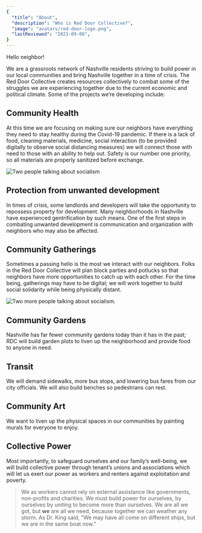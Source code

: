 ```yaml
---
{
  "title": "About",
  "description": "Who is Red Door Collective?",
  "image": "avatars/red-door-logo.png",
  "lastReviewed": "2021-09-08",
}
---
```


<sized-image
    alt="Drawing of a handshake with a rose in the background."
    width="375"
    src="../images/about/dsa-handdrawn-logo.png"
    />

Hello neighbor!

We are a grassroots network of Nashville residents striving to build power in our local communities and bring Nashville together in a time of crisis. The Red Door Collective creates resources collectively to combat some of the struggles we are experiencing together due to the current economic and political climate. Some of the projects we’re developing include:

## Community Health

At this time we are focusing on making sure our neighbors have everything they need to stay healthy during the Covid-19 pandemic. If there is a lack of food, cleaning materials, medicine, social interaction (to be provided digitally to observe social distancing measures) we will connect those with need to those with an ability to help out. Safety is our number one priority, so all materials are properly sanitized before exchange.

![Two people talking about socialism](../images/about/talk-about-socialism.png)

## Protection from unwanted development

In times of crisis, some landlords and developers will take the opportunity to repossess property for development. Many neighborhoods in Nashville have experienced gentrification by such means. One of the first steps in combating unwanted development is communication and organization with neighbors who may also be affected.

## Community Gatherings

Sometimes a passing hello is the most we interact with our neighbors. Folks in the Red Door Collective will plan block parties and potlucks so that neighbors have more opportunities to catch up with each other. For the time being, gatherings may have to be digital; we will work together to build social solidarity while being physically distant.

![Two more people talking about socialism.](../images/about/people-talking2.png)

## Community Gardens

Nashville has far fewer community gardens today than it has in the past; RDC will build garden plots to liven up the neighborhood and provide food to anyone in need.

## Transit

We will demand sidewalks, more bus stops, and lowering bus fares from our city officials. We will also build benches so pedestrians can rest.

## Community Art

We want to liven up the physical spaces in our communities by painting murals for everyone to enjoy.

## Collective Power

Most importantly, to safeguard ourselves and our family’s well-being, we will build collective power through tenant’s unions and associations which will let us exert our power as workers and renters against exploitation and poverty.

> We as workers cannot rely on external assistance like governments, non-profits and charities. We must build power for ourselves, by ourselves by uniting to become more than ourselves. We are all we got, but **we** are all we need, because together we can weather any storm.
> As Dr. King said, "We may have all come on different ships, but we are in the same boat now."